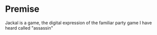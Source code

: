 # Premise

Jackal is a game, the digital expression of the familiar party game I have heard called "assassin"
